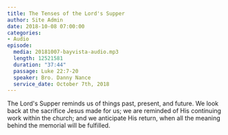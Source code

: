 ```yaml
---
title: The Tenses of the Lord's Supper
author: Site Admin
date: 2018-10-08 07:00:00
categories:
- Audio
episode:
  media: 20181007-bayvista-audio.mp3
  length: 12521581
  duration: "37:44"
  passage: Luke 22:7-20
  speaker: Bro. Danny Nance
  service_date: October 7th, 2018
---
```

The Lord's Supper reminds us of things past, present, and future. We look back at the sacrifice Jesus made for us; we are reminded of His continuing work within the church; and we anticipate His return, when all the meaning behind the memorial will be fulfilled.